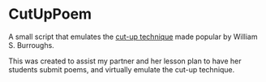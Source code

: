 # CutUpPoem
A small script that emulates the [cut-up technique][1] made popular by William S. Burroughs. 

This was created to assist my partner and her lesson plan to have her students submit poems, and virtually emulate the cut-up technique. 

[1]:https://en.wikipedia.org/wiki/Cut-up_technique